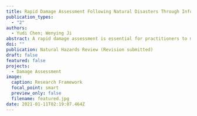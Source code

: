 ```yaml
---
title: Rapid Damage Assessment Following Natural Disasters Through Information Integration
publication_types:
  - "2"
authors:
  - Yudi Chen; Wenying Ji
abstract: A rapid damage assessment is essential for practitioners to make timely and informed decisions following a disaster. This research aims to provide such an assessment through integrating multisource information that comprises hazard characteristic, community exposure, community vulnerability, and social media information. To illustrate the reliability of the proposed strategy, supervised learning is employed as its performance highly relies on the quality of information integration. In detail, reference samples are prepared using the information of three recent hurricanes: Harvey, Irma, and Michael. Then, two supervised learning models—multiple linear regression and support vector regression—are trained using the reference samples from hurricanes Harvey and Irma. The trained models are tested using the reference samples from hurricane Michael to demonstrate the applicability of the proposed approach. Theoretically, this research proves the concept of integrating multisource information for achieving a rapid damage assessment. Practically, this research proposes the whole pipeline from information collection to final prediction for deriving a rapid damage assessment following disasters.
doi: ""
publication: Natural Hazards Review (Revision submitted)
draft: false
featured: false
projects:
  - Damage Assessment
image:
  caption: Research Framework
  focal_point: smart
  preview_only: false
  filename: featured.jpg
date: 2021-01-11T02:19:07.464Z
---
```

